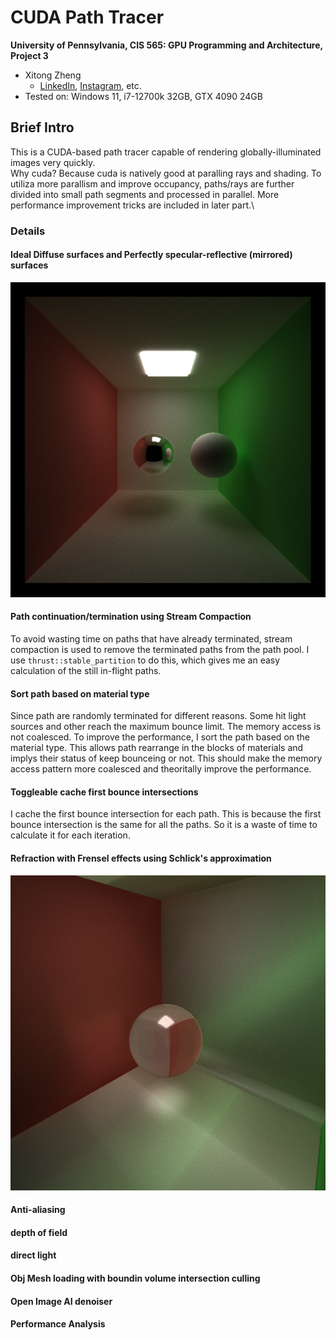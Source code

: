 CUDA Path Tracer
================

**University of Pennsylvania, CIS 565: GPU Programming and Architecture, Project 3**

* Xitong Zheng
  * [LinkedIn](https://www.linkedin.com/in/xitong-zheng-5b6543205/), [Instagram](https://www.instagram.com/simonz_zheng/), etc.
* Tested on: Windows 11, i7-12700k 32GB, GTX 4090 24GB

## Brief Intro
This is a CUDA-based path tracer capable of rendering globally-illuminated images very quickly. \
Why cuda? Because cuda is natively good at paralling rays and shading. To utiliza more parallism and improve occupancy, paths/rays are further divided into small path segments and processed in parallel. More performance improvement tricks are included in later part.\

### Details

#### Ideal Diffuse surfaces and Perfectly specular-reflective (mirrored) surfaces

![](./img/image1.png)

#### Path continuation/termination using Stream Compaction

To avoid wasting time on paths that have already terminated, stream compaction is used to remove the terminated paths from the path pool. I use `thrust::stable_partition` to do this, which gives me an easy calculation of the still in-flight paths.

#### Sort path based on material type

Since path are randomly terminated for different reasons. Some hit light sources and other reach the maximum bounce limit. The memory access is not coalesced. To improve the performance, I sort the path based on the material type. This allows path rearrange in the blocks of materials and implys their status of keep bounceing or not. This should make the memory access pattern more coalesced and theoritally improve the performance.

#### Toggleable cache first bounce intersections
I cache the first bounce intersection for each path. This is because the first bounce intersection is the same for all the paths. So it is a waste of time to calculate it for each iteration.

#### Refraction with Frensel effects using Schlick's approximation

![](./img/refraction.png)

#### Anti-aliasing

#### depth of field

#### direct light

#### Obj Mesh loading with boundin volume intersection culling

#### Open Image AI denoiser

#### Performance Analysis